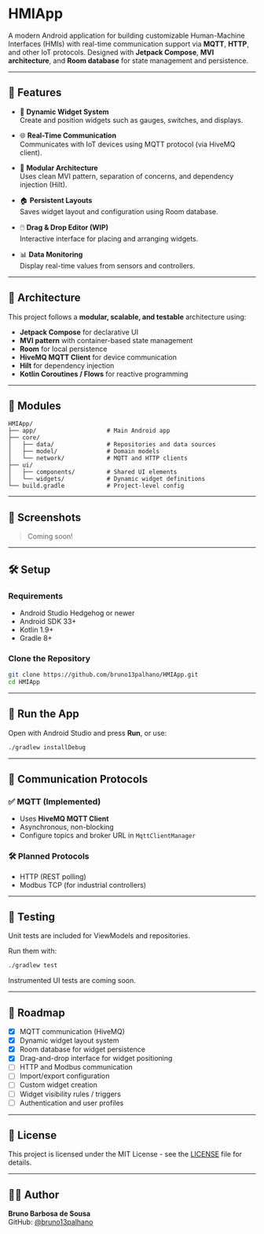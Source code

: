 # HMIApp

A modern Android application for building customizable Human-Machine Interfaces (HMIs) with real-time communication support via **MQTT**, **HTTP**, and other IoT protocols. Designed with **Jetpack Compose**, **MVI architecture**, and **Room database** for state management and persistence.

---

## 🚀 Features

- 📱 **Dynamic Widget System**  
  Create and position widgets such as gauges, switches, and displays.

- 🌐 **Real-Time Communication**  
  Communicates with IoT devices using MQTT protocol (via HiveMQ client).

- 🧩 **Modular Architecture**  
  Uses clean MVI pattern, separation of concerns, and dependency injection (Hilt).

- 🏠 **Persistent Layouts**  
  Saves widget layout and configuration using Room database.

- 🖱️ **Drag & Drop Editor (WIP)**  
  Interactive interface for placing and arranging widgets.

- 📊 **Data Monitoring**  
  Display real-time values from sensors and controllers.

---

## 🧠 Architecture

This project follows a **modular, scalable, and testable** architecture using:

- **Jetpack Compose** for declarative UI
- **MVI pattern** with container-based state management
- **Room** for local persistence
- **HiveMQ MQTT Client** for device communication
- **Hilt** for dependency injection
- **Kotlin Coroutines / Flows** for reactive programming

---

## 📂 Modules

```
HMIApp/
├── app/                    # Main Android app
├── core/
│   ├── data/               # Repositories and data sources
│   ├── model/              # Domain models
│   └── network/            # MQTT and HTTP clients
├── ui/
│   ├── components/         # Shared UI elements
│   └── widgets/            # Dynamic widget definitions
└── build.gradle            # Project-level config
```

---

## 📸 Screenshots

> Coming soon!

---

## 🛠️ Setup

### Requirements

- Android Studio Hedgehog or newer
- Android SDK 33+
- Kotlin 1.9+
- Gradle 8+

### Clone the Repository

```bash
git clone https://github.com/bruno13palhano/HMIApp.git
cd HMIApp
```

---

## 🏃 Run the App

Open with Android Studio and press **Run**, or use:

```bash
./gradlew installDebug
```

---

## 📡 Communication Protocols

### ✅ MQTT (Implemented)

- Uses **HiveMQ MQTT Client**
- Asynchronous, non-blocking
- Configure topics and broker URL in `MqttClientManager`

### 🛠 Planned Protocols

- HTTP (REST polling)
- Modbus TCP (for industrial controllers)

---

## 🧪 Testing

Unit tests are included for ViewModels and repositories.

Run them with:

```bash
./gradlew test
```

Instrumented UI tests are coming soon.

---

## 📌 Roadmap

- [x] MQTT communication (HiveMQ)
- [x] Dynamic widget layout system
- [x] Room database for widget persistence
- [x] Drag-and-drop interface for widget positioning
- [ ] HTTP and Modbus communication
- [ ] Import/export configuration
- [ ] Custom widget creation
- [ ] Widget visibility rules / triggers
- [ ] Authentication and user profiles

---

## 📄 License

This project is licensed under the MIT License - see the [LICENSE](LICENSE) file for details.

---

## 👨‍💻 Author

**Bruno Barbosa de Sousa**  
GitHub: [@bruno13palhano](https://github.com/bruno13palhano)
